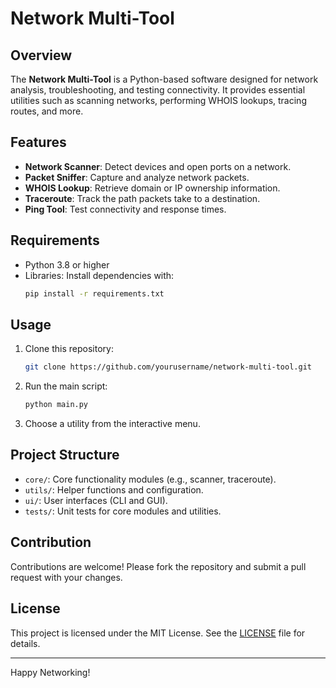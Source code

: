 # Network Multi-Tool

## Overview
The **Network Multi-Tool** is a Python-based software designed for network analysis, troubleshooting, and testing connectivity. It provides essential utilities such as scanning networks, performing WHOIS lookups, tracing routes, and more.

## Features
- **Network Scanner**: Detect devices and open ports on a network.
- **Packet Sniffer**: Capture and analyze network packets.
- **WHOIS Lookup**: Retrieve domain or IP ownership information.
- **Traceroute**: Track the path packets take to a destination.
- **Ping Tool**: Test connectivity and response times.

## Requirements
- Python 3.8 or higher
- Libraries: Install dependencies with:
  ```bash
  pip install -r requirements.txt
  ```

## Usage
1. Clone this repository:
   ```bash
   git clone https://github.com/yourusername/network-multi-tool.git
   ```
2. Run the main script:
   ```bash
   python main.py
   ```
3. Choose a utility from the interactive menu.

## Project Structure
- `core/`: Core functionality modules (e.g., scanner, traceroute).
- `utils/`: Helper functions and configuration.
- `ui/`: User interfaces (CLI and GUI).
- `tests/`: Unit tests for core modules and utilities.

## Contribution
Contributions are welcome! Please fork the repository and submit a pull request with your changes.

## License
This project is licensed under the MIT License. See the [LICENSE](LICENSE) file for details.

---

Happy Networking!